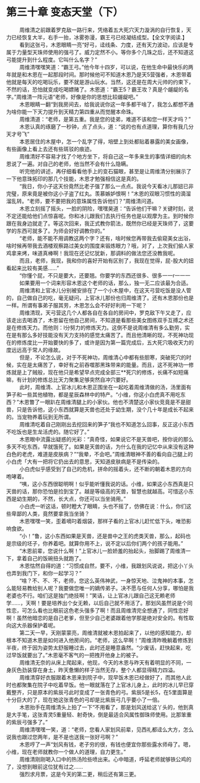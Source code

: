 <h1>第三十章 变态天堂（下）</h1>
<div id="content">&nbsp&nbsp&nbsp&nbsp&nbsp&nbsp&nbsp&nbsp
 周维清之前跟着罗克敌一路行来，凭络着五大死穴天力漩涡的自行恢复，天力已经恢复大半，右手一抬，冰雾弥漫，霸王弓已经凝结成型。【全文字阅读.】
 <br/>&nbsp&nbsp&nbsp&nbsp&nbsp&nbsp&nbsp&nbsp
 看到这张弓，木恩眼睛一亮“好弓，迳线条、力度，还有天力波动，应该是专属于力量型天珠师使用的强弓了。威力定然不小。等你多个几珠之后，还不知道这弓能提升到什么程度。它叫什么名字？”
 <br/>&nbsp&nbsp&nbsp&nbsp&nbsp&nbsp&nbsp&nbsp
 周维清嘿嘿笑道：“霸王弓。”他今年十四岁，可以说，在他生命中最快乐的两年就是和木恩在一起那段时间。那时候他可不知道木恩乃是天5营强者，木恩带着他就是每天的吃喝玩乐，要不就是游山玩水。当然，这还是在周大元帅的约束下，不然的话，恐怕就变成吃喝嫖赌了。木恩道：“霸王5？霸王攻？真是个龌龊的名字。”周维清一阵元语“老师，好像是你的思想比较龌龊吧。”
 <br/>&nbsp&nbsp&nbsp&nbsp&nbsp&nbsp&nbsp&nbsp
 木恩眼睛一翻“到我房间去，给我说说你这一年多都干啥了，我怎么都想不通为啥你能一下天力提升到天精力第四重从而觉醒本命珠。
 <br/>&nbsp&nbsp&nbsp&nbsp&nbsp&nbsp&nbsp&nbsp
 周维清道：“老师，是第五重。我是您的徒弟，难道不该和您一样天才吗？”
 <br/>&nbsp&nbsp&nbsp&nbsp&nbsp&nbsp&nbsp&nbsp
 木恩认真的琢磨了一秒钟，点了点头，道：“说的也有点道理，算你有我几分天才号飞”
 <br/>&nbsp&nbsp&nbsp&nbsp&nbsp&nbsp&nbsp&nbsp
 本恩居住的木屋中，怎一个乱字了得，培壁上到处都贴着暴露的美女画像，有些画像上看上去还有些斑驳的痕迹。
 <br/>&nbsp&nbsp&nbsp&nbsp&nbsp&nbsp&nbsp&nbsp
 周维清好不容易才找了个地方坐下，将自己这一年多来生的事情详细的向木恩说了一遍。对自己的老师，他当然不会有什么隐瞒。
 <br/>&nbsp&nbsp&nbsp&nbsp&nbsp&nbsp&nbsp&nbsp
 听完他的讲述，再仔细看看他手上的变石猫眼，甚至是让周维清分别展示了一下他意珠拓印的那几个技能，木恩才勉强相信这是真的。
 <br/>&nbsp&nbsp&nbsp&nbsp&nbsp&nbsp&nbsp&nbsp
 “我日，你小子这天份竟然比老子强了那么一点点。我说今天看冰儿那妞已非完璧，原来竟是被你这小子盗了红丸。羡慕嫉妒恨啊！”木恩的双眼习惯性的滴溜溜乱转。“老师，要不要把我的意珠属性告诉他们？”周维清问道。
 <br/>&nbsp&nbsp&nbsp&nbsp&nbsp&nbsp&nbsp&nbsp
 木恩立刻摇了摇头，一脸的阴险，嘿嘿昊道：“告诉他们干嘛？关键时刻，说不定还能给他们点惊喜呢。你和冰儿跟我们去执行任务也是以观摩为主。到时候你跟在我身边就走了。等这次回来，我正式教你箭法，既然你已经是天珠师了，这要学的东西可就多了。为师会好好调教你的。”
 <br/>&nbsp&nbsp&nbsp&nbsp&nbsp&nbsp&nbsp&nbsp
 “老师，能不能不用调教这两个字？还有，啥时候您再带我去偷窥美女出浴，啥时候再带我去酒楼观察路过美女的围度来锻炼眼力？哦，对了，上次我们偷人家鸡拿来烤，味道真棒啊！我现在还记忆犹新，那调料的做法您还没教我呢。
 <br/>&nbsp&nbsp&nbsp&nbsp&nbsp&nbsp&nbsp&nbsp
 而且，老师，我现，我和你的喜好开始有区别了，我现在觉得，屁-股大的妞看起来比较有美感……”
 <br/>&nbsp&nbsp&nbsp&nbsp&nbsp&nbsp&nbsp&nbsp
 “你懂个屁，不只是要大，还要翘。你要学的东西还很多、很多一一r一一一
 <br/>&nbsp&nbsp&nbsp&nbsp&nbsp&nbsp&nbsp&nbsp
 如果要用一个词来形容木恩这个老师的话，那么，独一无二应该最为合适。
 <br/>&nbsp&nbsp&nbsp&nbsp&nbsp&nbsp&nbsp&nbsp
 周维清和上官冰儿分别被安排在了一个小木屋中，在这天弓营吃饭是没人管的，自己做自己的吃，毫无疑问，上官冰儿那份也归周维清了。还有木恩那份也是一样。所谓有事弟子服其劳，木恩怎么会不好好利用一下呢？
 <br/>&nbsp&nbsp&nbsp&nbsp&nbsp&nbsp&nbsp&nbsp
 周维清现，天弓营这几个人都各自在各自的房间中，罗克敌下午又走了，应该走出去喝酒了，木恩留在他自己房间，不知道是看那些美女图练双手互搏之术还是在修炼天力。而他则：l分努力的修炼天力。这倒不是说周维清有多么勤劳，实在是有那么多好技能没有天力支持的感觉太痛苦了。而且他清晰的现，不死神功现在的修炼度比一开始要快的多了，或许是因为第一篇完成后，五大死穴吸收天力的度远远高于常人的缘故。
 <br/>&nbsp&nbsp&nbsp&nbsp&nbsp&nbsp&nbsp&nbsp
 但是，不论怎么说，对于不死神功，周维清心中都有些胆寒，突破死穴的时候，实在是太痛苦了，幸好有之前吞噬那黑珠带来的能量。而且，这不死神功一修炼就是上了贼般，现在他只是希望早点完成全部三**死穴的修炼，长痛不如短痛嘛，有计划的修炼总比天力聚集足够突然自冲穴要好。
 <br/>&nbsp&nbsp&nbsp&nbsp&nbsp&nbsp&nbsp&nbsp
 此时，周维清、上官冰儿和木恩正围坐在一起吃着周维清做的汤，汤里面有笋子和一些其他植物，都是星辰森林中的特产。“小维，你这小白虎真不用吃东西？”木恩瞥了一眼趴在周维清腿上的小家伙。他也不清楚这小家伙竞竟是不是甜兽，只是告诉他，这小东西就算是天兽也还处于幼生期，没个几十年是成长不起来的。当宠物养着玩到无所谓。
 <br/>&nbsp&nbsp&nbsp&nbsp&nbsp&nbsp&nbsp&nbsp
 周维清吃着自己刚刚出去挖回来的笋子“我也不知道怎么回事，反正这小东西不吃饭也是生龙活虎的。随它好了。”
 <br/>&nbsp&nbsp&nbsp&nbsp&nbsp&nbsp&nbsp&nbsp
 木恩眼中流露出疑惑的光彩：“真奇怪，如果说它不是天兽吧，按你说的那么多天不吃东西，早就饿死了。如果是天兽的话，为什么在我的记忆中从来没有这种白色的老虎，难道是皮肤病？”“我晕，不会吧。”周维清眼神不善的看向自己腿上的小白虎「大有一把将它扔出去的意思，天知道皮肤病是不是传染的。
 <br/>&nbsp&nbsp&nbsp&nbsp&nbsp&nbsp&nbsp&nbsp
 小白虎似乎感受到了自己的危机，拼命的摇着头，还不断的朝着木恩的方向咆哮着。
 <br/>&nbsp&nbsp&nbsp&nbsp&nbsp&nbsp&nbsp&nbsp
 “咦，这小东西很聪明啊！似乎能听懂我说的话。小维，如果这小东西真是只天兽的话，那你恐怕是捡到宝了。越是等级高的天兽，智慧也就越高。可惜这小东西是幼生期的，不然，长大点，你还可以当坐骑用。”
 <br/>&nbsp&nbsp&nbsp&nbsp&nbsp&nbsp&nbsp&nbsp
 小白虎一听这话，顿时瞪大了眼睛，头也不摇了，仿佛在说：什么，你们这些卑鄙的人类，竟然要拿我当坐骑？
 <br/>&nbsp&nbsp&nbsp&nbsp&nbsp&nbsp&nbsp&nbsp
 木恩嘿嘿一笑，歪着嘀叼着烟袋，那样子看的上官冰儿赶忙低下头，唯恐影响食欲。
 <br/>&nbsp&nbsp&nbsp&nbsp&nbsp&nbsp&nbsp&nbsp
 “小！”鲁，这小东西如果是天兽，还是兽中之王的虎类天兽，那么，起码也是宗级的坯子，你养着吧。就算你用不上，说不定以后你们两个的孩子能用。”
 <br/>&nbsp&nbsp&nbsp&nbsp&nbsp&nbsp&nbsp&nbsp
 “木恩前辈，您说什么啊！”上官冰儿一脸娇羞的抬起头，抬脚踢了周维清一下，拿着自己的饭碗扭头就跑了。
 <br/>&nbsp&nbsp&nbsp&nbsp&nbsp&nbsp&nbsp&nbsp
 木恩怙然自得的道：“习惯成自然，要不，小维，我跟划风说说，把这小丫头也弄到我门下，和你一起学习？”
 <br/>&nbsp&nbsp&nbsp&nbsp&nbsp&nbsp&nbsp&nbsp
 “啥？不、不、不，老师，您这么英伟神武，一身惊天地、泣鬼神的本事，怎么能轻易教给别人呢？我要做您唯一的嫡传弟子。决不愿与任何人分享，哪怕是我老婆也不行。咱们这是独门绝技啊！”笑话，让上官冰儿跟自己这无赖老师学……，天啊！要是培养出个女无赖，以后自己就不用活了。那划风虽然说是个同性恋，可怎么看也比眼前这色老头强多了啊！而且周维清完全想通了，同性恋好啊！虽然他暗恋的是自己老爹，但至少自己老婆跟着他学那是绝对安全的。有性取向这大杀器保护着呢。
 <br/>&nbsp&nbsp&nbsp&nbsp&nbsp&nbsp&nbsp&nbsp
 第二天一早，天刚蒙蒙亮，周维清就被木恩拍起来了，以他的感知能力，却根本不知道木恩是如何进入他房间的。“老师，这么早啊！”周维清昨晚躺着修炼到半夜，终于因为姿势太舒服睡过去，此时还是睡意盎然。“少废话，赶快起来，吃过早饭就要出了。”木恩毫不客气的一把拽开他身上的被子。
 <br/>&nbsp&nbsp&nbsp&nbsp&nbsp&nbsp&nbsp&nbsp
 周维清无奈的从床上爬起来，他现，今天的木恩与昨天有着明显的不同，一身灰色劲装穿在身土，昨天惫懒的样子当然无存，整个人都显得精力四溢。
 <br/>&nbsp&nbsp&nbsp&nbsp&nbsp&nbsp&nbsp&nbsp
 周维清穿好衣服跟着木恩来到院子中，现早饭木恩已经做好了，而其他人此时也都聚集在院子中吃着早饭。他一眼就落在了上官冰儿身上，此时的冰儿早已穿戴整齐，只是原本的紫辰弓此时变成了一张青色的弓。紫辰5是长5，在5里面算是十分巨大的了，现在她这张青色的弓却是比紫辰弓几乎要小了一倍。
 <br/>&nbsp&nbsp&nbsp&nbsp&nbsp&nbsp&nbsp&nbsp
 木恩抬手在周维清头上拍了一下“不用看了，那是划风送给这丫头的，他到真是大手笔，这张青灵5重量轻、射奇快，倒是最适合风属性御珠师使用。比那笨重的紫辰弓强多了。”
 <br/>&nbsp&nbsp&nbsp&nbsp&nbsp&nbsp&nbsp&nbsp
 周维清嘿嘿一笑，道：“老师，您看人家划风前辈，见西礼都迳么大方，怎么说我也跟过您两年，是不是也送我一张好弓啊？”
 <br/>&nbsp&nbsp&nbsp&nbsp&nbsp&nbsp&nbsp&nbsp
 木恩哼了一声“划风有钱，老子穷的很，有钱也便宜你那些露水师母了。嗯，小维，现在老师就教你一个做人的道理，自力更生。”
 <br/>&nbsp&nbsp&nbsp&nbsp&nbsp&nbsp&nbsp&nbsp
 周维清刚刚喝入口中的热汤险些喷出来。心中暗道，呼延老师就够铁公鸡的了，没想到眼前这位犹有过之……
 <br/>&nbsp&nbsp&nbsp&nbsp&nbsp&nbsp&nbsp&nbsp
 强烈求月票，这是今天的第二更，稍后还有第三更。
 <br/>&nbsp&nbsp&nbsp&nbsp&nbsp&nbsp&nbsp&nbsp
 <br/>&nbsp&nbsp&nbsp&nbsp&nbsp&nbsp&nbsp&nbsp
</div>
